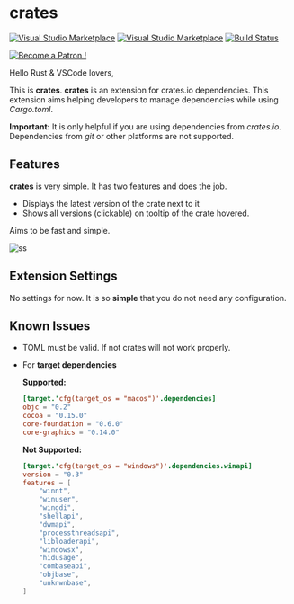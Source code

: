 # crates


[![Visual Studio Marketplace](https://img.shields.io/vscode-marketplace/v/serayuzgur.crates.svg)](https://marketplace.visualstudio.com/items?itemName=serayuzgur.crates)
[![Visual Studio Marketplace](https://img.shields.io/vscode-marketplace/d/serayuzgur.crates.svg)](https://marketplace.visualstudio.com/items?itemName=serayuzgur.crates)
[![Build Status](https://travis-ci.org/serayuzgur/crates.svg?branch=master)](https://travis-ci.org/serayuzgur/crates)

[![Become a Patron !](https://c5.patreon.com/external/logo/become_a_patron_button.png)](https://www.patreon.com/bePatron?u=11468905)

Hello Rust & VSCode lovers,

This is **crates**. **crates** is an extension for crates.io dependencies. This extension aims helping developers to manage dependencies while using _Cargo.toml_.

**Important:** It is only helpful if you are using dependencies from _crates.io_. Dependencies from *git* or other platforms are not supported.

## Features

**crates** is very simple. It has two features and does the job.
* Displays the latest version of the crate next to it
* Shows all versions (clickable) on tooltip of the crate hovered. 

Aims to be fast and simple. 

![ss](https://github.com/serayuzgur/crates/raw/master/feature.gif)

## Extension Settings

No settings for now. It is so **simple** that you do not need any configuration.

## Known Issues

* TOML must be valid. If not crates will not work properly.

*  For **target dependencies**

    **Supported:**

    ```toml
    [target.'cfg(target_os = "macos")'.dependencies]
    objc = "0.2"
    cocoa = "0.15.0"
    core-foundation = "0.6.0"
    core-graphics = "0.14.0"
    ```

    **Not Supported:**

    ```toml
    [target.'cfg(target_os = "windows")'.dependencies.winapi]
    version = "0.3"
    features = [
        "winnt",
        "winuser",
        "wingdi",
        "shellapi",
        "dwmapi",
        "processthreadsapi",
        "libloaderapi",
        "windowsx",
        "hidusage",
        "combaseapi",
        "objbase",
        "unknwnbase",
    ]
    ```
